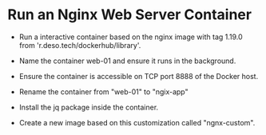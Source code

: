 # Run an Nginx Web Server Container

- Run a  interactive container based on the nginx image with tag 1.19.0 from 'r.deso.tech/dockerhub/library'.

- Name the container web-01 and ensure it runs in the background. 

- Ensure the container is accessible on TCP port 8888 of the Docker host. 

- Rename the container from "web-01" to  "ngix-app"

- Install the jq package inside the container. 

- Create a new image  based on this customization called "ngnx-custom". 

